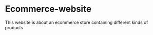 # Ecommerce-website
This website is about an ecommerce store containing different kinds of products
